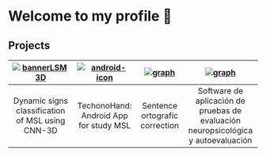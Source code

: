 # Welcome to my profile 👋

## Projects

|[![bannerLSM3D](https://github.com/artLara/artLara/assets/63621038/79c4e61a-add0-483a-b13e-9770b0ee86b5)](https://github.com/artLara/LSM-CNN3D)|[![android-icon](https://github.com/artLara/artLara/assets/63621038/7a790e8d-6b0c-4fda-a68d-06923d381c91)](https://github.com/artLara/LSM-Estudiantes)|[![graph](https://github.com/artLara/artLara/assets/63621038/df81e327-4802-48e5-b233-0b79181dec3c)](https://github.com/artLara/MessagePostprocessingService)|[![graph](https://github.com/user-attachments/assets/30e8e082-6d41-4708-a046-65471863adb9)](https://github.com/artLara/pasat)
|:--:|:--:|:--:|:--:|
|Dynamic signs classification of MSL using CNN-3D|TechonoHand: Android App for study MSL|Sentence ortografic correction|Software de aplicación de pruebas de evaluación neuropsicológica y autoevaluación



<!--
**artLara/artLara** is a ✨ _special_ ✨ repository because its `README.md` (this file) appears on your GitHub profile.

Here are some ideas to get you started:

- 🔭 I’m currently working on ...
- 🌱 I’m currently learning ...
- 👯 I’m looking to collaborate on ...
- 🤔 I’m looking for help with ...
- 💬 Ask me about ...
- 📫 How to reach me: ...
- 😄 Pronouns: ...
- ⚡ Fun fact: ...
-->
